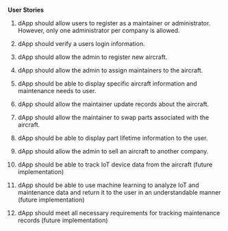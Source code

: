 **User Stories**

1. dApp should allow users to register as a maintainer or administrator. However, only one administrator per company is allowed.
2. dApp should verify a users login information.
3. dApp should allow the admin to register new aircraft.
4. dApp should allow the admin to assign maintainers to the aircraft.
5. dApp should be able to display specific aircraft information and maintenance needs to user.
6. dApp should allow the maintainer update records about the aircraft.

7. dApp should allow the maintainer to swap parts associated with the aircraft.
8. dApp should be able to display part lifetime information to the user.
9. dApp should allow the admin to sell an aircraft to another company.

10. dApp should be able to track IoT device data from the aircraft (future implementation)
11. dApp should be able to use machine learning to analyze IoT and maintenance data and return it to the user in an understandable manner (future implementation)
12. dApp should meet all necessary requirements for tracking maintenance records (future implementation)
